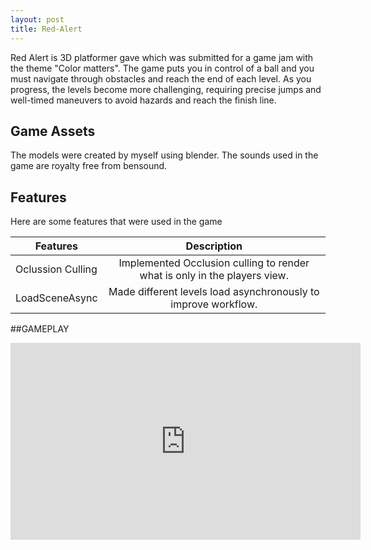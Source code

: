 ```yaml
---
layout: post
title: Red-Alert
---
```


Red Alert is 3D platformer gave which was submitted for a game jam with the theme "Color matters". The game puts you in control of a ball and you must navigate through obstacles and reach the end of each level. As you progress, the levels become more challenging, requiring precise jumps and well-timed maneuvers to avoid hazards and reach the finish line.


## Game Assets

The models were created by myself using blender. The sounds used in the game are royalty free from bensound.


## Features

Here are some features that were used in the game

| Features               | Description            |
| -------------          |:-------------:        |
| Oclussion Culling      | Implemented Occlusion culling to render what is only in the players view. |
| LoadSceneAsync         | Made different levels load asynchronously to improve workflow.|


##GAMEPLAY
<iframe width="560" height="315" src="https://www.youtube.com/watch?v=RsPWGuCCzLQ" frameborder="0" allowfullscreen></iframe>